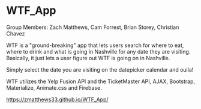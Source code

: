 # WTF_App
Group Members: Zach Matthews, Cam Forrest, Brian Storey, Christian Chavez

WTF is a "ground-breaking" app that lets users search for where to eat, where to drink and what is going in Nashville for any date they are visiting. Basically, it just lets a user figure out WTF is going on in Nashville.

Simply select the date you are visiting on the datepicker calendar and ouila! 

WTF utilizes the Yelp Fusion API and the TicketMaster API, AJAX, Bootstrap, Materialize, Animate.css and Firebase.



https://zmatthews33.github.io/WTF_App/
